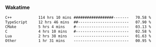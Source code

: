 ### Wakatime
<!--START_SECTION:waka-->

```txt
C++            114 hrs 10 mins ##################-------   70.58 %
TypeScript     12 hrs 46 mins  ##-----------------------   07.90 %
CMake          5 hrs 4 mins    #------------------------   03.13 %
C              4 hrs 10 mins   #------------------------   02.58 %
Lua            2 hrs 38 mins   -------------------------   01.63 %
Other          1 hr 31 mins    -------------------------   00.95 %
```

<!--END_SECTION:waka-->
